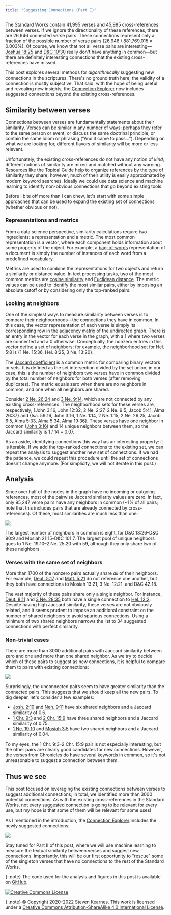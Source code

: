 ```yaml
---
title: "Suggesting Connections (Part I)"
---
```


The Standard Works contain 41,995 verses and 45,985 cross-references
between verses. If we ignore the directionality of these references, there are
26,946 connected verse pairs. These connections represent only a fraction
of the possible number of verse pairs (26,946 / 881,769,015 =
0.003%). Of course, we know that not all verse pairs are
interesting&mdash;[Joshua 18:25](https://www.churchofjesuschrist.org/study/scriptures/ot/josh/18.25?lang=eng#p25#25)
and [D&C 10:30](https://www.churchofjesuschrist.org/study/scriptures/dc-testament/dc/10.30?lang=eng#p30#30)
really don't have anything in common&mdash;but there are definitely interesting
connections that the existing cross-references have missed.

This post explores several methods for *algorithmically* suggesting new
connections in the scriptures. There's no ground truth here; the validity of a
connection is mostly subjective. That said, with the hope of being useful and
revealing new insights,
the [Connection Explorer](https://graph.welding-links.org) now includes
suggested connections beyond the existing cross-references.

## Similarity between verses

Connections between verses are fundamentally statements about their similarity.
Verses can be similar in any number of ways: perhaps they refer to the same
person or event, or discuss the same doctrinal principle, or contain the same
idiom or phrasing ("And it came to pass..."). Depending on what we are looking
for, different flavors of similarity will be more or less relevant.

Unfortunately, the existing cross-references do not have any notion of *kind*;
different notions of similarity are mixed and matched without any warning.
Resources like the Topical Guide help to organize references by the type of
similarity they share; however, much of their utility is easily approximated by
modern keyword searches. Ideally we could use data science and machine learning
to identify non-obvious connections that go beyond existing tools.

Before I bite off more than I can chew, let's start with some simple approaches
that can be used to expand the existing set of connections (whether obvious or
not).

### Representations and metrics

From a data science perspective, similarity calculations require two
ingredients: a representation and a metric. The most common representation is a
vector, where each component holds information about some property of the
object. For example,
a [bag-of-words](https://en.wikipedia.org/wiki/Bag-of-words_model)
representation of a document is simply the number of instances of each word from
a predefined vocabulary.

Metrics are used to combine the representations for two objects and return a
similarity or distance value. In text processing tasks, two of the most common
metrics are [cosine similarity](https://en.wikipedia.org/wiki/Cosine_similarity)
and [Euclidean distance](https://en.wikipedia.org/wiki/Euclidean_distance). The
metric values can be used to identify the most similar pairs, either by imposing
an absolute cutoff or by considering only the top-ranked pairs.

### Looking at neighbors

One of the simplest ways to measure similarity between verses is to compare
their neighborhoods&mdash;the connections they have in common. In this case, the
vector representation of each verse is simply its corresponding row in
the [adjacency matrix](https://en.wikipedia.org/wiki/Adjacency_matrix) of the
undirected graph. There is an entry in the vector for each verse in the graph,
with a 1 where two verses are connected and a 0 otherwise. Conceptually, the
nonzero entries in this vector define a set of neighbors; for example, the
neighborhood set for Hel. 5:8 is {1 Ne. 15:36, Hel. 8:25, 3 Ne. 13:20}.

The [Jaccard coefficient](https://en.wikipedia.org/wiki/Jaccard_index) is a
common metric for comparing binary vectors or sets. It is defined as the set
intersection divided by the set union; in our case, this is the number of
neighbors two verses have in common divided by the total number of neighbors for
both verses (after removing duplicates). The metric equals zero when there are
no neighbors in common, and one when all neighbors are shared.

Consider [2 Ne. 26:24](https://www.churchofjesuschrist.org/study/scriptures/bofm/2-ne/26.24?lang=eng#p24#24)
and [3 Ne. 9:14](https://www.churchofjesuschrist.org/study/scriptures/bofm/3-ne/9.14?lang=eng#p14#14),
which are not connected by any existing cross-references. The neighborhood
sets for these verses are, respectively, {John 3:16, John 12:32, 2 Ne. 2:27, 2
Ne. 9:5, Jacob 5:41, Alma 26:37} and {Isa. 59:16, John 3:16, 1 Ne. 1:14, 2 Ne.
1:15, 2 Ne. 26:25, Jacob 6:5, Alma 5:33, Alma 5:34, Alma 19:36}. These verses
have one neighbor in
common ([John 3:16](https://www.churchofjesuschrist.org/study/scriptures/nt/john/3.16?lang=eng#p16#16))
and 14 unique neighbors between them, so the Jaccard similarity is 1 / 14 =
0.07.

As an aside, identifying connections this way has an interesting property: it is
iterable. If we add the top-ranked connections to the existing set, we can
repeat the analysis to suggest another new set of connections. If we had the
patience, we could repeat this procedure until the set of connections doesn't
change anymore. (For simplicity, we will not iterate in this post.)

## Analysis

Since over half of the nodes in the graph have no incoming or outgoing
references, most of the pairwise Jaccard similarity values are zero. In fact,
only 95,247 verse pairs have any neighbors in common (~1% of all pairs;
note that this includes pairs that are already connected by cross-references).
Of these, most similarities are much less than one:

![](/assets/2021-03-21/jaccard-cdf.png)

The largest number of neighbors in common is eight, for D&C 18:26&ndash;D&C 90:9
and Mosiah 21:15&ndash;D&C 101:7. The largest pool of unique neighbors goes to 1
Ne. 19:10&ndash;2 Ne. 25:20 with 59, although they only share two of these
neighbors.

### Verses with the same set of neighbors

More than 1700 of the nonzero pairs actually share *all* of their neighbors. For
example, [Deut. 5:17](https://www.churchofjesuschrist.org/study/scriptures/ot/deut/5.17?lang=eng#p17#17)
and [Matt. 5:21](https://www.churchofjesuschrist.org/study/scriptures/nt/matt/5.21?lang=eng#p21#21)
do not reference one another, but they both have connections to Mosiah 13:21, 3
Ne. 12:21, and D&C 42:18.

The vast majority of these pairs share only a single neighbor. For instance,
[Deut. 8:11](https://www.churchofjesuschrist.org/study/scriptures/ot/deut/8.11?lang=eng#p11#11)
and [3 Ne. 28:35](https://www.churchofjesuschrist.org/study/scriptures/bofm/3-ne/28.35?lang=eng#p35#35)
both have a single connection
to [Hel. 12:2](https://www.churchofjesuschrist.org/study/scriptures/bofm/hel/12.2?lang=eng#p2#2).
Despite having high Jaccard similarity, these verses are not obviously
related, and it seems prudent to impose an additional constraint on the number
of shared neighbors to avoid spurious connections. Using a minimum of two shared
neighbors narrows the list to 34 suggested connections with perfect similarity.

### Non-trivial cases

There are more than 3000 additional pairs with Jaccard similarity between zero
and one and more than one shared neighbor. As we try to decide which of these
pairs to suggest as new connections, it is helpful to compare them to pairs with
existing connections:

![](/assets/2021-03-21/jaccard-box.png)

Surprisingly, the unconnected pairs seem to have greater similarity than the
connected pairs. This suggests that we should keep all the new pairs. To dig
deeper, let's consider a few examples:

* [Josh. 2:10](https://www.churchofjesuschrist.org/study/scriptures/ot/josh/2.10?lang=eng#p10#10)
  and
  [Neh. 9:11](https://www.churchofjesuschrist.org/study/scriptures/ot/neh/9.11?lang=eng#p11#11)
  have six shared neighbors and a Jaccard similarity of 0.6.
* [1 Chr. 9:3](https://www.churchofjesuschrist.org/study/scriptures/ot/1-chr/9.3?lang=eng#p3#3)
  and
  [2 Chr. 15:9](https://www.churchofjesuschrist.org/study/scriptures/ot/2-chr/15.9?lang=eng#p9#9)
  have three shared neighbors and a Jaccard similarity of 0.75.
* [1 Ne. 19:10](https://www.churchofjesuschrist.org/study/scriptures/bofm/1-ne/19.10?lang=eng#p10#10)
  and
  [Mosiah 3:5](https://www.churchofjesuschrist.org/study/scriptures/bofm/mosiah/3.5?lang=eng#p5#5)
  have two shared neighbors and a Jaccard similarity of 0.04.

To my eyes, the 1 Chr. 9:3&ndash;2 Chr. 15:9 pair is not especially interesting,
but the other pairs are clearly good candidates for new connections. However,
the verses from Chronicles do have several keywords in common, so it's not
unreasonable to suggest a connection between them.

## Thus we see

This post focused on leveraging the existing connections between verses to
suggest additional connections; in total, we identified more than 3000 potential
connections. As with the existing cross-references in the Standard Works, not
every suggested connection is going to be relevant for every use, but my hope is
that some of them will be relevant for some uses!

As I mentioned in the introduction, the
[Connection Explorer](https://graph.welding-links.org) includes the newly
suggested connections:

![](/assets/2021-03-21/explorer.png)

Stay tuned for Part II of this post, where we will use machine learning to
measure the textual similarity between verses and suggest new connections.
Importantly, this will be our first opportunity to "rescue" some of the
singleton verses that have no connections to the rest of the Standard Works.

{:.note}
The code used for the analysis and figures in this post is available on
[GitHub](https://github.com/skearnes/scripture-graph).

[![Creative Commons License](https://i.creativecommons.org/l/by-sa/4.0/88x31.png)](http://creativecommons.org/licenses/by-sa/4.0/)

{:.note}
© Copyright 2020&ndash;2022 Steven Kearnes. This work is licensed under a
[Creative Commons Attribution-ShareAlike 4.0 International License](http://creativecommons.org/licenses/by-sa/4.0/).
